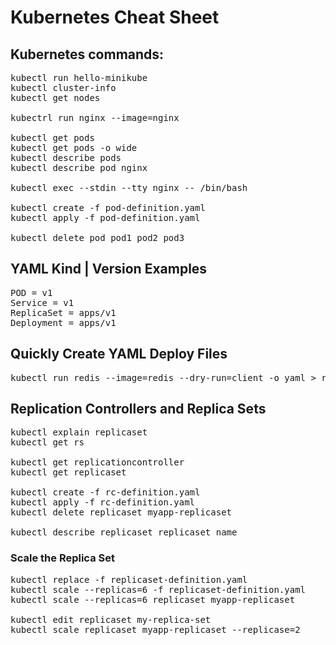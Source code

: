 # Kubernetes Cheat Sheet
## Kubernetes commands:
<pre>
kubectl run hello-minikube
kubectl cluster-info
kubectl get nodes

kubectrl run nginx --image=nginx

kubectl get pods
kubectl get pods -o wide
kubectl describe pods
kubectl describe pod nginx

kubectl exec --stdin --tty nginx -- /bin/bash

kubectl create -f pod-definition.yaml
kubectl apply -f pod-definition.yaml

kubectl delete pod pod1 pod2 pod3
</pre>

## YAML Kind | Version Examples
<pre>
POD = v1
Service = v1
ReplicaSet = apps/v1
Deployment = apps/v1
</pre>

## Quickly Create YAML Deploy Files
<pre>
kubectl run redis --image=redis --dry-run=client -o yaml > redis-deployment.yaml
</pre>

## Replication Controllers and Replica Sets
<pre>
kubectl explain replicaset
kubectl get rs

kubectl get replicationcontroller
kubectl get replicaset

kubectl create -f rc-definition.yaml
kubectl apply -f rc-definition.yaml
kubectl delete replicaset myapp-replicaset

kubectl describe replicaset replicaset_name
</pre>

### Scale the Replica Set
<pre>
kubectl replace -f replicaset-definition.yaml
kubectl scale --replicas=6 -f replicaset-definition.yaml
kubectl scale --replicas=6 replicaset myapp-replicaset

kubectl edit replicaset my-replica-set
kubectl scale replicaset myapp-replicaset --replicase=2 
</pre>